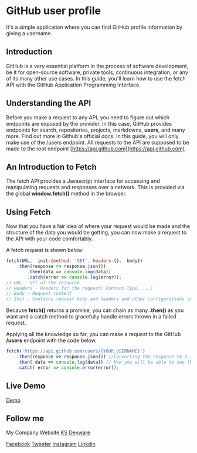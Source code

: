 # GitHub user profile

It's a simple application where you can find GitHub profile information by giving a username.

## Introduction

GitHub is a very essential platform in the process of software development, be it for open-source software, private tools, continuous integration, or any of its many other use cases. In this guide, you'll learn how to use the fetch API with the GitHub Application Programming Interface.

## Understanding the API

Before you make a request to any API, you need to figure out which endpoints are exposed by the provider. In this case, GitHub provides endpoints for search, repositories, projects, markdowns, **users**, and many more. Find out more in Github's official docs. In this guide, you will only make use of the /users endpoint. All requests to the API are supposed to be made to the root endpoint [https://api.github.com](https://api.github.com).

## An Introduction to Fetch
The fetch API provides a Javascript interface for accessing and manipulating requests and responses over a network. This is provided via the global **window.fetch()** method in the browser.

## Using Fetch
Now that you have a fair idea of where your request would be made and the structure of the data you would be getting, you can now make a request to the API with your code comfortably.

A fetch request is shown below:
```javascript
fetch(URL,  init:{method: 'GET', headers:{},  body})
    .then(response => response.json())
		.then(data => console.log(data))
		.catch(error => console.log(error));
// URL - Url of the resource
// Headers - Headers for the request( Content-Type, ...)
// Body - Request content
// Init - Contains request body and headers and other configurations such as the request method.
```
Because **fetch()** returns a promise, you can chain as many **.then()** as you want and a catch method to gracefully handle errors thrown in a failed request.

Applying all the knowledge so far, you can make a request to the GitHub **/users** endpoint with the code below.

```javascript
fetch('https://api.github.com/users/{YOUR_USERNAME}')
	.then(response => response.json()) //Converting the response to a JSON object
	.then( data => console.log(data)) // Now you will be able to see the data on you browser console
	.catch( error => console.error(error));
```

## Live Demo

[Demo](https://coderkhalide.github.io/github-user-api/)

## Follow me

My Company Website [KS Devware](https://ksdevware.com/)

[Facebook](https://www.facebook.com/coderkhalid) [Tweeter](https://twitter.com/coderkhalid) [Instagram](https://www.instagram.com/coderkhalid/) [Linkdin](https://www.linkedin.com/in/coderkhalid/)

